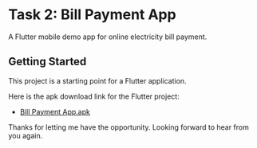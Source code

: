 # Task 2: Bill Payment App

A  Flutter mobile demo app for online electricity bill payment.

## Getting Started

This project is a starting point for a Flutter application.

Here is the apk download link for the Flutter project:

- [Bill Payment App.apk](https://github.com/Safius-Sifat/bill_payment_app/releases/download/latext/Bill.payment.app.apk)


Thanks for letting me have the opportunity. Looking forward to hear from you again.
